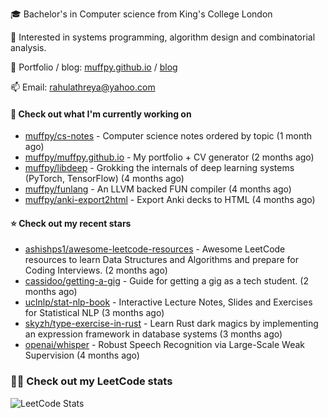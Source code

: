 🎓 Bachelor's in Computer science from King's College London  

🔭 Interested in systems programming, algorithm design and combinatorial analysis.

🤗 Portfolio / blog: [muffpy.github.io](https://muffpy.github.io/) / [blog](https://muffpy.github.io/blog)

📫 Email: [rahulathreya@yahoo.com](mailto:rahulathreya@yahoo.com)

#### 👷 Check out what I'm currently working on

- [muffpy/cs-notes](https://github.com/muffpy/cs-notes) - Computer science notes ordered by topic (1 month ago)
- [muffpy/muffpy.github.io](https://github.com/muffpy/muffpy.github.io) - My portfolio &#43; CV generator (2 months ago)
- [muffpy/libdeep](https://github.com/muffpy/libdeep) - Grokking the internals of deep learning systems (PyTorch, TensorFlow) (4 months ago)
- [muffpy/funlang](https://github.com/muffpy/funlang) - An LLVM backed FUN compiler  (4 months ago)
- [muffpy/anki-export2html](https://github.com/muffpy/anki-export2html) - Export Anki decks to HTML (4 months ago)

#### ⭐ Check out my recent stars

- [ashishps1/awesome-leetcode-resources](https://github.com/ashishps1/awesome-leetcode-resources) - Awesome LeetCode resources to learn Data Structures and Algorithms and prepare for Coding Interviews. (2 months ago)
- [cassidoo/getting-a-gig](https://github.com/cassidoo/getting-a-gig) - Guide for getting a gig as a tech student. (2 months ago)
- [uclnlp/stat-nlp-book](https://github.com/uclnlp/stat-nlp-book) - Interactive Lecture Notes, Slides and Exercises for Statistical NLP (3 months ago)
- [skyzh/type-exercise-in-rust](https://github.com/skyzh/type-exercise-in-rust) - Learn Rust dark magics by implementing an expression framework in database systems (3 months ago)
- [openai/whisper](https://github.com/openai/whisper) - Robust Speech Recognition via Large-Scale Weak Supervision (4 months ago)

### 👨‍💻 Check out my LeetCode stats
![LeetCode Stats](https://leetcode.card.workers.dev/lcascension?theme=unicorn&font=baloo&extension=null)
